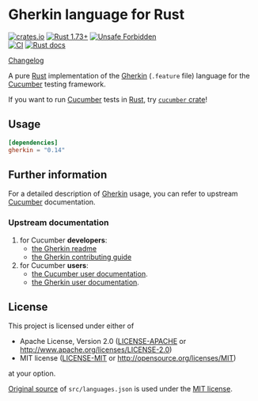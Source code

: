 Gherkin language for Rust
=========================

[![crates.io](https://img.shields.io/crates/v/gherkin.svg "crates.io")](https://crates.io/crates/gherkin)
[![Rust 1.73+](https://img.shields.io/badge/rustc-1.73+-lightgray.svg "Rust 1.73+")](https://blog.rust-lang.org/2023/10/05/Rust-1.73.0.html)
[![Unsafe Forbidden](https://img.shields.io/badge/unsafe-forbidden-success.svg "Unsafe forbidden")](https://github.com/rust-secure-code/safety-dance)  
[![CI](https://github.com/cucumber-rs/gherkin/workflows/CI/badge.svg?branch=main "CI")](https://github.com/cucumber-rs/gherkin/actions?query=workflow%3ACI+branch%3Amain)
[![Rust docs](https://docs.rs/gherkin/badge.svg "Rust docs")](https://docs.rs/gherkin)

[Changelog](https://github.com/cucumber-rs/gherkin/blob/main/CHANGELOG.md)

A pure [Rust] implementation of the [Gherkin] (`.feature` file) language for the [Cucumber] testing framework.

If you want to run [Cucumber] tests in [Rust], try [`cucumber` crate](https://github.com/cucumber-rs/cucumber)!




## Usage

```toml
[dependencies]
gherkin = "0.14"
```




## Further information

For a detailed description of [Gherkin] usage, you can refer to upstream [Cucumber] documentation.


### Upstream documentation

1. for Cucumber **developers**:
   * [the Gherkin readme](https://github.com/cucumber/gherkin/blob/main/README.md)
   * [the Gherkin contributing guide](https://github.com/cucumber/gherkin/blob/main/CONTRIBUTING.md)
1. for Cucumber **users**:
   * [the Cucumber user documentation](https://cucumber.io/docs/cucumber).
   * [the Gherkin user documentation](https://cucumber.io/docs/gherkin).




## License

This project is licensed under either of

* Apache License, Version 2.0 ([LICENSE-APACHE](LICENSE-APACHE) or <http://www.apache.org/licenses/LICENSE-2.0>)
* MIT license ([LICENSE-MIT](LICENSE-MIT) or <http://opensource.org/licenses/MIT>)

at your option.

[Original source](https://github.com/cucumber/gherkin/blob/main/gherkin-languages.json) of `src/languages.json` is used under the [MIT license](https://github.com/cucumber/gherkin/blob/main/LICENSE).




[Cucumber]: https://cucumber.io
[Gherkin]: https://cucumber.io/docs/gherkin
[Rust]: https://www.rust-lang.org
